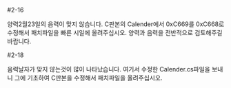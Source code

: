 #2-16

양력2월23일의 음력이 맞지 않습니다. C판본의 Calender에서 0xC669를 0xC668로 수정해서 패치파일을 빠른 시일에 올려주십시오.
양력과 음력을 전반적으로 검토해주길 바랍니다. 

#2-18

음력날자가 맞지 않는것이 많이 나타났습니다. 여기서 수정한 Calender.cs파일을 보내니 그에 기초하여 C판본을 수정해서 패치파일을 올려주십시오.

